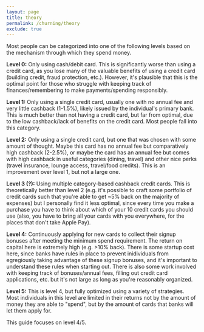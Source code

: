 ```yaml
---
layout: page
title: theory
permalink: /churning/theory
exclude: true
---
```


Most people can be categorized into one of the following levels based on the mechanism through which they spend money.

**Level 0:** Only using cash/debit card. This is significantly worse than using a credit card, as you lose many of the valuable benefits of using a credit card (building credit, fraud protection, etc.). However, it's plausible that this is the optimal point for those who struggle with keeping track of finances/remembering to make payments/spending responsibly.

**Level 1:** Only using a single credit card, usually one with no annual fee and very little cashback (1-1.5%), likely issued by the individual's primary bank. This is much better than not having a credit card, but far from optimal, due to the low cashback/lack of benefits on the credit card. Most people fall into this category.

**Level 2:** Only using a single credit card, but one that was chosen with some amount of thought. Maybe this card has no annual fee but comparatively high cashback (2-2.5%), or maybe the card has an annual fee but comes with high cashback in useful categories (dining, travel) and other nice perks (travel insurance, lounge access, travel/food credits). This is an improvement over level 1, but not a large one.

**Level 3 (?):** Using multiple category-based cashback credit cards. This is theoretically better than level 2 (e.g. it's possible to craft some portfolio of credit cards such that you're able to get ~5% back on the majority of expenses) but I personally find it less optimal, since every time you make a purchase you have to think about which of your 10 credit cards you should use (also, you have to bring all your cards with you everywhere, for the places that don't take Apple Pay).

**Level 4:** Continuously applying for new cards to collect their signup bonuses after meeting the minimum spend requirement. The return on capital here is extremely high (e.g. >10% back). There is some startup cost here, since banks have rules in place to prevent inidividuals from egregiously taking advantage of these signup bonuses, and it's important to understand these rules when starting out. There is also some work involved with keeping track of bonuses/annual fees, filling out credit card applications, etc. but it's not large as long as you're reasonably organized.

**Level 5:** This is level 4, but fully optimized using a variety of strategies. Most individuals in this level are limited in their returns not by the amount of money they are able to "spend", but by the amount of cards that banks will let them apply for. 

This guide focuses on level 4/5.

